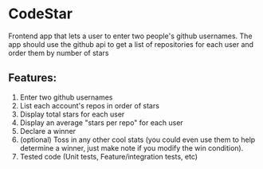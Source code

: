 # CodeStar
Frontend app that lets a user to enter two people's github  usernames. The app should use the github api to get a list of repositories for  each user and order them by number of stars

## Features:

1. Enter two github usernames
2. List each account's repos in order of stars
3. Display total stars for each user
4. Display an average "stars per repo" for each user
5. Declare a winner
6. (optional) Toss in any other cool stats (you could even use them to help 
   determine a winner, just make note if you modify the win condition).
7. Tested code (Unit tests, Feature/integration tests, etc)
